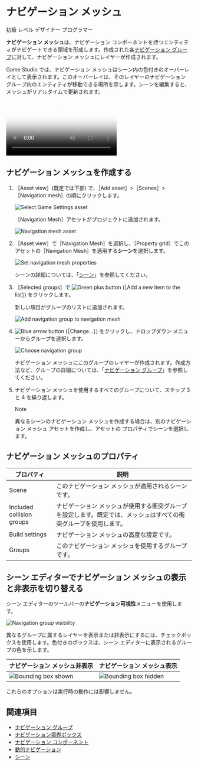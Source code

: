 # ナビゲーション メッシュ

<span class="badge text-bg-primary">初級</span>
<span class="badge text-bg-success">レベル デザイナー</span>
<span class="badge text-bg-success">プログラマー</span>

**ナビゲーション メッシュ**は、ナビゲーション コンポーネントを持つエンティティがナビゲートできる領域を形成します。作成された各[ナビゲーション グループ](navigation-groups.md)に対して、ナビゲーション メッシュにレイヤーが作成されます。

Game Studio では、ナビゲーション メッシュはシーン内の色付きのオーバーレイとして表示されます。このオーバーレイは、そのレイヤーのナビゲーション グループ内のエンティティが移動できる場所を示します。シーンを編集すると、メッシュがリアルタイムで更新されます。

<p>
<video autoplay loop class="responsive-video" poster="media/withOutlineAE.jpg">
   <source src="media/withOutlineAE.mp4" type="video/mp4">
</video>
</p>

## ナビゲーション メッシュを作成する

1. ［Asset view］(既定では下部) で、［Add asset］>［Scenes］>［Navigation mesh］の順にクリックします。

    ![Select Game Settings asset](media/add-navigation-mesh.png)

   ［Navigation Mesh］アセットがプロジェクトに追加されます。

    ![Navigation mesh asset](media/navigation-mesh-in-asset-view.png)

2. ［Asset view］で［Navigation Mesh］を選択し、［Property grid］でこのアセットの［Navigation Mesh］を適用する**シーン**を選択します。

    ![Set navigation mesh properties](media/navigation-mesh-properties.png)

    シーンの詳細については、「[シーン](../game-studio/scenes.md)」を参照してください。

3. ［Selected groups］で ![Green plus button](~/manual/game-studio/media/green-plus-icon.png) (［Add a new item to the list］) をクリックします。

    新しい項目がグループのリストに追加されます。

    ![Add navigation group to navigation mesh](media/add-navigation-group-to-navigation-mesh.png)

4. ![Blue arrow button](~/manual/game-studio/media/blue-arrow-icon.png) (［Change...］) をクリックし、ドロップダウン メニューからグループを選択します。

    ![Choose navigation group](media/choose-navigation-group-in-navigation-mesh.png)

    ナビゲーション メッシュにこのグループのレイヤーが作成されます。作成方法など、グループの詳細については、「[ナビゲーション グループ](navigation-groups.md)」を参照してください。

5. ナビゲーション メッシュを使用するすべてのグループについて、ステップ 3 と 4 を繰り返します。

    >[!NOTE]
    >異なるシーンのナビゲーション メッシュを作成する場合は、別のナビゲーション メッシュ アセットを作成し、アセットの プロパティでシーンを選択します。

## ナビゲーション メッシュのプロパティ

| プロパティ                  | 説明                                                    
|---------------------------|--------------
| Scene                     | このナビゲーション メッシュが適用されるシーンです。
| Included collision groups | ナビゲーション メッシュが使用する衝突グループを設定します。既定では、メッシュはすべての衝突グループを使用します。
| Build settings            | ナビゲーション メッシュの高度な設定です。
| Groups                    | このナビゲーション メッシュを使用するグループです。

## シーン エディターでナビゲーション メッシュの表示と非表示を切り替える

シーン エディターのツールバーの**ナビゲーション可視性**メニューを使用します。

![Navigation group visibility](media/navigation-group-visibility.png)

異なるグループに属するレイヤーを表示または非表示にするには、チェックボックスを使用します。色付きのボックスは、シーン エディターに表示されるグループの色を示します。

| ナビゲーション メッシュ非表示   | ナビゲーション メッシュ表示
|--------------------------| ------------
|![Bounding box shown](media/navigation-mesh-invisible.jpg) | ![Bounding box hidden](media/navigation-mesh-visible.jpg)

これらのオプションは実行時の動作には影響しません。

## 関連項目

* [ナビゲーション グループ](navigation-groups.md)
* [ナビゲーション境界ボックス](navigation-bounding-boxes.md)
* [ナビゲーション コンポーネント](navigation-components.md)
* [動的ナビゲーション](dynamic-navigation.md)
* [シーン](../game-studio/scenes.md)
